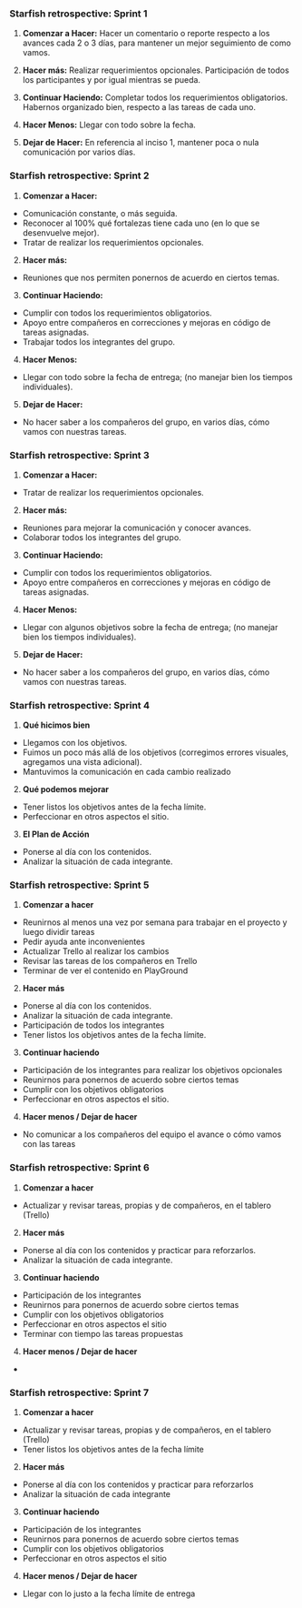### Starfish retrospective: Sprint 1 ###

1. **Comenzar a Hacer:** 
Hacer un comentario o reporte respecto a los avances cada 2 o 3 días, para mantener un mejor seguimiento de como vamos.

1. **Hacer más:**
Realizar requerimientos opcionales.
Participación de todos los participantes y por igual mientras se pueda.

1. **Continuar Haciendo:**
Completar todos los requerimientos obligatorios. Habernos organizado bien, respecto a las tareas de cada uno.

1. **Hacer Menos:** 
Llegar con todo sobre la fecha. 

1. **Dejar de Hacer:**
En referencia al inciso 1, mantener poca o nula comunicación por varios días.

### Starfish retrospective: Sprint 2 ###

1. **Comenzar a Hacer:** 
- Comunicación constante, o más seguida.
- Reconocer al 100% qué fortalezas tiene cada uno (en lo que se desenvuelve mejor).
- Tratar de realizar los requerimientos opcionales.

2. **Hacer más:**
- Reuniones que nos permiten ponernos de acuerdo en ciertos temas.

3. **Continuar Haciendo:**
- Cumplir con todos los requerimientos obligatorios.
- Apoyo entre compañeros en correcciones y mejoras en código de tareas asignadas.
- Trabajar todos los integrantes del grupo.

4. **Hacer Menos:** 
- Llegar con todo sobre la fecha de entrega; (no manejar bien los tiempos individuales).

5. **Dejar de Hacer:**
- No hacer saber a los compañeros del grupo, en varios días, cómo vamos con nuestras tareas.

### Starfish retrospective: Sprint 3 ###

1. **Comenzar a Hacer:** 
- Tratar de realizar los requerimientos opcionales.

2. **Hacer más:**
- Reuniones para mejorar la comunicación y conocer avances.
- Colaborar todos los integrantes del grupo.

3. **Continuar Haciendo:**
- Cumplir con todos los requerimientos obligatorios.
- Apoyo entre compañeros en correcciones y mejoras en código de tareas asignadas.

4. **Hacer Menos:** 
- Llegar con algunos objetivos sobre la fecha de entrega; (no manejar bien los tiempos individuales).

5. **Dejar de Hacer:**
- No hacer saber a los compañeros del grupo, en varios días, cómo vamos con nuestras tareas.


### Starfish retrospective: Sprint 4 ###

1. **Qué hicimos bien**
- Llegamos con los objetivos.
- Fuimos un poco más allá de los objetivos (corregimos errores visuales, agregamos una vista adicional).
- Mantuvimos la comunicación en cada cambio realizado

2. **Qué podemos mejorar**
- Tener listos los objetivos antes de la fecha límite.
- Perfeccionar en otros aspectos el sitio.

3. **El Plan de Acción**
- Ponerse al día con los contenidos.
- Analizar la situación de cada integrante.

### Starfish retrospective: Sprint 5 ###

1. **Comenzar a hacer**
- Reunirnos al menos una vez por semana para trabajar en el proyecto y luego dividir tareas
- Pedir ayuda ante inconvenientes
- Actualizar Trello al realizar los cambios
- Revisar las tareas de los compañeros en Trello
- Terminar de ver el contenido en PlayGround

2. **Hacer más**
- Ponerse al día con los contenidos.
- Analizar la situación de cada integrante.
- Participación de todos los integrantes
- Tener listos los objetivos antes de la fecha límite.

3. **Continuar haciendo**
- Participación de los integrantes para realizar los objetivos opcionales
- Reunirnos para ponernos de acuerdo sobre ciertos temas
- Cumplir con los objetivos obligatorios
- Perfeccionar en otros aspectos el sitio.

4. **Hacer menos / Dejar de hacer**
- No comunicar a los compañeros del equipo el avance o cómo vamos con las tareas

### Starfish retrospective: Sprint 6 ###

1. **Comenzar a hacer**
- Actualizar y revisar tareas, propias y de compañeros, en el tablero (Trello)

2. **Hacer más**
- Ponerse al día con los contenidos y practicar para reforzarlos.
- Analizar la situación de cada integrante.

3. **Continuar haciendo**
- Participación de los integrantes
- Reunirnos para ponernos de acuerdo sobre ciertos temas
- Cumplir con los objetivos obligatorios
- Perfeccionar en otros aspectos el sitio
- Terminar con tiempo las tareas propuestas

4. **Hacer menos / Dejar de hacer**
- 

### Starfish retrospective: Sprint 7 ###

1. **Comenzar a hacer**
- Actualizar y revisar tareas, propias y de compañeros, en el tablero (Trello)
- Tener listos los objetivos antes de la fecha límite

2. **Hacer más**
- Ponerse al día con los contenidos y practicar para reforzarlos
- Analizar la situación de cada integrante

3. **Continuar haciendo**
- Participación de los integrantes
- Reunirnos para ponernos de acuerdo sobre ciertos temas
- Cumplir con los objetivos obligatorios
- Perfeccionar en otros aspectos el sitio

4. **Hacer menos / Dejar de hacer**
- Llegar con lo justo a la fecha límite de entrega